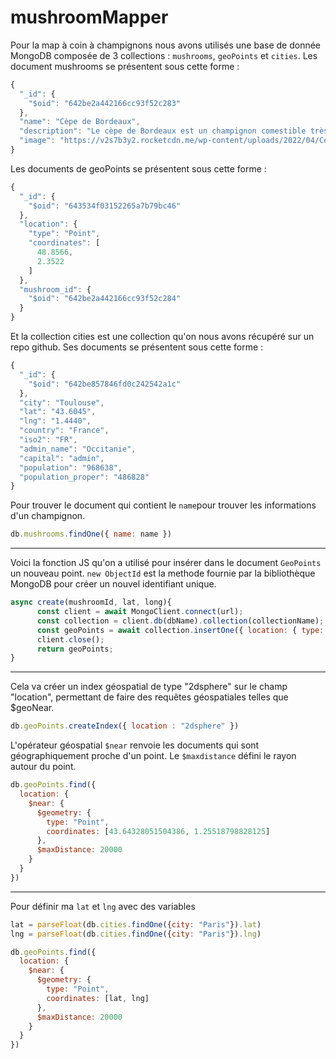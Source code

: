 # mushroomMapper
Pour la map à coin à champignons nous avons utilisés une base de donnée MongoDB composée de 3 collections : `mushrooms`, `geoPoints` et `cities`. Les document mushrooms se présentent sous cette forme : 
```js 
{
  "_id": {
    "$oid": "642be2a442166cc93f52c283"
  },
  "name": "Cèpe de Bordeaux",
  "description": "Le cèpe de Bordeaux est un champignon comestible très prisé en cuisine française, connu pour son arôme boisé et sa saveur délicate.",
  "image": "https://v2s7b3y2.rocketcdn.me/wp-content/uploads/2022/04/Cepe-de-Bordeaux-Boletus-edulis.jpg"
}
```

Les documents de geoPoints se présentent sous cette forme :
```js
{
  "_id": {
    "$oid": "643534f03152265a7b79bc46"
  },
  "location": {
    "type": "Point",
    "coordinates": [
      48.8566,
      2.3522
    ]
  },
  "mushroom_id": {
    "$oid": "642be2a442166cc93f52c284"
  }
}
```

Et la collection cities est une collection qu'on nous avons récupéré sur un repo github. Ses documents se présentent sous cette forme : 
```js
{
  "_id": {
    "$oid": "642be857846fd0c242542a1c"
  },
  "city": "Toulouse",
  "lat": "43.6045",
  "lng": "1.4440",
  "country": "France",
  "iso2": "FR",
  "admin_name": "Occitanie",
  "capital": "admin",
  "population": "968638",
  "population_proper": "486828"
}
```

Pour trouver le document qui contient le `name`pour trouver les informations d'un champignon.
```js
db.mushrooms.findOne({ name: name })
```
***
Voici la fonction JS qu'on a utilisé pour insérer dans le document `GeoPoints` un nouveau point. `new ObjectId` est la methode fournie par la bibliothèque MongoDB pour créer un nouvel identifiant unique.
```js
async create(mushroomId, lat, long){
      const client = await MongoClient.connect(url);
      const collection = client.db(dbName).collection(collectionName);
      const geoPoints = await collection.insertOne({ location: { type: "Point", coordinates: [lat, long] } , mushroom_id: new ObjectId(mushroomId) });
      client.close();
      return geoPoints;
}
```
***
Cela va créer un index géospatial de type "2dsphere" sur le champ "location", permettant de faire des requêtes géospatiales telles que $geoNear.
```js
db.geoPoints.createIndex({ location : "2dsphere" })
```
L'opérateur géospatial `$near` renvoie les documents qui sont géographiquement proche d'un point. Le `$maxdistance` défini le rayon autour du point.
```js
db.geoPoints.find({
  location: {
    $near: {
      $geometry: {
        type: "Point",
        coordinates: [43.64328051504386, 1.25518798828125]
      },
      $maxDistance: 20000
    }
  }
})
```
***
Pour définir ma `lat` et `lng` avec des variables 
```js
lat = parseFloat(db.cities.findOne({city: "Paris"}).lat)
lng = parseFloat(db.cities.findOne({city: "Paris"}).lng)
```

```js
db.geoPoints.find({
  location: {
    $near: {
      $geometry: {
        type: "Point",
        coordinates: [lat, lng]
      },
      $maxDistance: 20000
    }
  }
})
```
